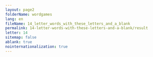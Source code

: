```yaml
---
layout: page2
folderName: wordgames
lang: en
fileName: 14_letter_words_with_these_letters_and_a_blank
permalink: 14-letter-words-with-these-letters-and-a-blank/result
letter: 14
sitemap: false
ablank: true
nointernationalization: true
---
```

